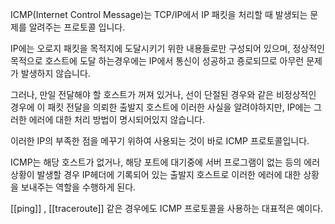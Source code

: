 ICMP(Internet Control Message)는 TCP/IP에서 IP 패킷을 처리할 때 발생되는 문제를 알려주는 프로토콜 입니다.

IP에는 오로지 패킷을 목적지에 도달시키기 위한 내용들로만 구성되어 있으며, 정상적인 목적으로 호스트에 도달 하는경우에는 IP에서 통신이 성공하고 죵로되므로 아무런 문제가 발생하지 않습니다.

그러나, 만일 전달해야 할 호스트가 꺼져 있거나, 선이 단절된 경우와 같은 비정상적인 경우에 이 패킷 전달을 의뢰한 출발지 호스트에 이러한 사실을 알려야하지만, IP에는 그러한 에러에 대한 처리 방법이 명시되어있지 않습니다.

이러한 IP의 부족한 점을 메꾸기 위하여 사용되는 것이 바로 ICMP 프로토콜입니다.

ICMP는 해당 호스트가 없거나, 해당 포트에 대기중에 서버 프로그램이 없는 등의 에러 상황이 발생할 경우 IP헤더에 기록되어 있는 출발지 호스트로 이러한 에러에 대한 상황을 보내주는 역할을 수행하게 된다.

[[ping]] , [[traceroute]] 같은 경우에도 ICMP 프로토콜을 사용하는 대표적은 예이다.